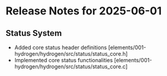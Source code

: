 # Release Notes for 2025-06-01

## Status System

- Added core status header definitions [elements/001-hydrogen/hydrogen/src/status/status_core.h]
- Implemented core status functionalities [elements/001-hydrogen/hydrogen/src/status/status_core.c]
